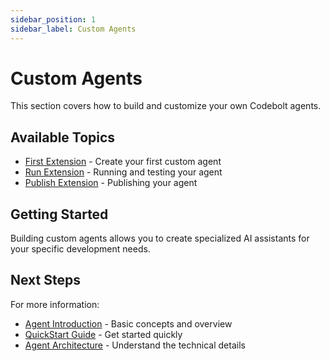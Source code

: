 ```yaml
---
sidebar_position: 1
sidebar_label: Custom Agents
---
```


# Custom Agents

This section covers how to build and customize your own Codebolt agents.

## Available Topics

- [First Extension](./3_firstExtension.md) - Create your first custom agent
- [Run Extension](./4_runExtension.md) - Running and testing your agent
- [Publish Extension](./6_publishExtension.md) - Publishing your agent

## Getting Started

Building custom agents allows you to create specialized AI assistants for your specific development needs.

## Next Steps

For more information:

- [Agent Introduction](../agentIntroduction.md) - Basic concepts and overview
- [QuickStart Guide](../quickstart.md) - Get started quickly
- [Agent Architecture](../1_agentarchitecture/1_architecture.md) - Understand the technical details 